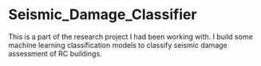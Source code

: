 # Seismic_Damage_Classifier
This is a part of the research project I had been working with. I build some machine learning classification models to classify seismic damage assessment of RC buildings. 
